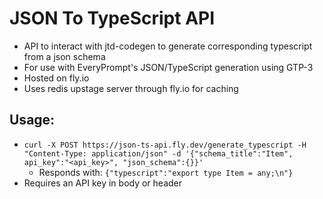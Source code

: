 # JSON To TypeScript API
* API to interact with jtd-codegen to generate corresponding typescript from a json schema
* For use with EveryPrompt's JSON/TypeScript generation using GTP-3
* Hosted on fly.io
* Uses redis upstage server through fly.io for caching

## Usage:
* `curl -X POST https://json-ts-api.fly.dev/generate_typescript -H "Content-Type: application/json" -d '{"schema_title":"Item", api_key":"<api_key>", "json_schema":{}}'`
    - Responds with: `{"typescript":"export type Item = any;\n"}`
* Requires an API key in body or header

